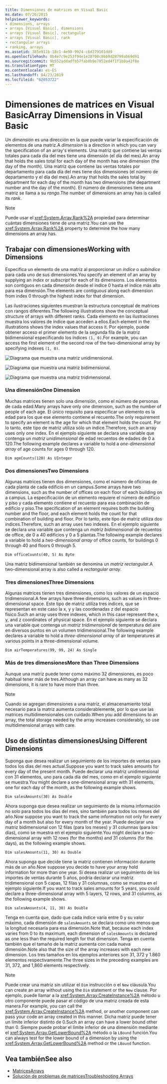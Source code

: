 ```yaml
---
title: Dimensiones de matrices en Visual Basic
ms.date: 07/20/2015
helpviewer_keywords:
- dimensions, arrays
- arrays [Visual Basic], dimensions
- arrays [Visual Basic], rectangular
- arrays [Visual Basic], rank
- rectangular arrays
- ranking, arrays
ms.assetid: 385e911b-18c1-4e98-9924-c6d279101dd9
ms.openlocfilehash: 0b4e7c9e253f94e1e28700c8669d28799ab69d91
ms.sourcegitcommit: 9b552addadfb57fab0b9e7852ed4f1f1b8a42f8e
ms.translationtype: MT
ms.contentlocale: es-ES
ms.lasthandoff: 04/23/2019
ms.locfileid: "62053722"
---
```

# <a name="array-dimensions-in-visual-basic"></a><span data-ttu-id="705f9-102">Dimensiones de matrices en Visual Basic</span><span class="sxs-lookup"><span data-stu-id="705f9-102">Array Dimensions in Visual Basic</span></span>
<span data-ttu-id="705f9-103">Un *dimensión* es una dirección en la que puede variar la especificación de elementos de una matriz.</span><span class="sxs-lookup"><span data-stu-id="705f9-103">A *dimension* is a direction in which you can vary the specification of an array's elements.</span></span> <span data-ttu-id="705f9-104">Una matriz que contiene las ventas totales para cada día del mes tiene una dimensión (el día del mes).</span><span class="sxs-lookup"><span data-stu-id="705f9-104">An array that holds the sales total for each day of the month has one dimension (the day of the month).</span></span> <span data-ttu-id="705f9-105">Una matriz que contiene las ventas totales por departamento para cada día del mes tiene dos dimensiones (el número de departamento y el día del mes).</span><span class="sxs-lookup"><span data-stu-id="705f9-105">An array that holds the sales total by department for each day of the month has two dimensions (the department number and the day of the month).</span></span> <span data-ttu-id="705f9-106">El número de dimensiones tiene una matriz se llama a su *rango*.</span><span class="sxs-lookup"><span data-stu-id="705f9-106">The number of dimensions an array has is called its *rank*.</span></span>  
  
> [!NOTE]
>  <span data-ttu-id="705f9-107">Puede usar el <xref:System.Array.Rank%2A> propiedad para determinar cuántas dimensiones tiene de una matriz.</span><span class="sxs-lookup"><span data-stu-id="705f9-107">You can use the <xref:System.Array.Rank%2A> property to determine the how many dimensions an array has.</span></span>  
  
## <a name="working-with-dimensions"></a><span data-ttu-id="705f9-108">Trabajar con dimensiones</span><span class="sxs-lookup"><span data-stu-id="705f9-108">Working with Dimensions</span></span>  
 <span data-ttu-id="705f9-109">Especifica un elemento de una matriz al proporcionar un *índice* o *subíndice* para cada uno de sus dimensiones.</span><span class="sxs-lookup"><span data-stu-id="705f9-109">You specify an element of an array by supplying an *index* or *subscript* for each of its dimensions.</span></span> <span data-ttu-id="705f9-110">Los elementos son contiguos en cada dimensión desde el índice 0 hasta el índice más alto para esa dimensión.</span><span class="sxs-lookup"><span data-stu-id="705f9-110">The elements are contiguous along each dimension from index 0 through the highest index for that dimension.</span></span>  
  
 <span data-ttu-id="705f9-111">Las ilustraciones siguientes muestran la estructura conceptual de matrices con rangos diferentes.</span><span class="sxs-lookup"><span data-stu-id="705f9-111">The following illustrations show the conceptual structure of arrays with different ranks.</span></span> <span data-ttu-id="705f9-112">Cada elemento en las ilustraciones muestra los valores de índice que acceden a ellos.</span><span class="sxs-lookup"><span data-stu-id="705f9-112">Each element in the illustrations shows the index values that access it.</span></span> <span data-ttu-id="705f9-113">Por ejemplo, puede obtener acceso el primer elemento de la segunda fila de la matriz bidimensional especificando los índices `(1, 0)`.</span><span class="sxs-lookup"><span data-stu-id="705f9-113">For example, you can access the first element of the second row of the two-dimensional array by specifying indexes `(1, 0)`.</span></span>  
  
 ![Diagrama que muestra una matriz unidimensional.](./media/array-dimensions/one-dimensional-array.gif)  
  
 ![Diagrama que muestra una matriz bidimensional.](./media/array-dimensions/two-dimensional-array.gif)  
  
 ![Diagrama que muestra una matriz tridimensional.](./media/array-dimensions/three-dimensional-array.gif)  
  
### <a name="one-dimension"></a><span data-ttu-id="705f9-117">Una dimensión</span><span class="sxs-lookup"><span data-stu-id="705f9-117">One Dimension</span></span>  
 <span data-ttu-id="705f9-118">Muchas matrices tienen solo una dimensión, como el número de personas de cada edad.</span><span class="sxs-lookup"><span data-stu-id="705f9-118">Many arrays have only one dimension, such as the number of people of each age.</span></span> <span data-ttu-id="705f9-119">El único requisito para especificar un elemento es la edad para los que ese elemento contiene el recuento.</span><span class="sxs-lookup"><span data-stu-id="705f9-119">The only requirement to specify an element is the age for which that element holds the count.</span></span> <span data-ttu-id="705f9-120">Por lo tanto, este tipo de matriz utiliza sólo un índice.</span><span class="sxs-lookup"><span data-stu-id="705f9-120">Therefore, such an array uses only one index.</span></span> <span data-ttu-id="705f9-121">En el ejemplo siguiente se declara una variable que contenga un *matriz unidimensional* de edad recuentos de edades de 0 a 120.</span><span class="sxs-lookup"><span data-stu-id="705f9-121">The following example declares a variable to hold a *one-dimensional array* of age counts for ages 0 through 120.</span></span>  
  
```  
Dim ageCounts(120) As UInteger  
```  
  
### <a name="two-dimensions"></a><span data-ttu-id="705f9-122">Dos dimensiones</span><span class="sxs-lookup"><span data-stu-id="705f9-122">Two Dimensions</span></span>  
 <span data-ttu-id="705f9-123">Algunas matrices tienen dos dimensiones, como el número de oficinas de cada planta de cada edificio en un campus.</span><span class="sxs-lookup"><span data-stu-id="705f9-123">Some arrays have two dimensions, such as the number of offices on each floor of each building on a campus.</span></span> <span data-ttu-id="705f9-124">La especificación de un elemento requiere el número de edificio y piso y cada elemento contiene el recuento para esa combinación de edificio y piso.</span><span class="sxs-lookup"><span data-stu-id="705f9-124">The specification of an element requires both the building number and the floor, and each element holds the count for that combination of building and floor.</span></span> <span data-ttu-id="705f9-125">Por lo tanto, este tipo de matriz utiliza dos índices.</span><span class="sxs-lookup"><span data-stu-id="705f9-125">Therefore, such an array uses two indexes.</span></span> <span data-ttu-id="705f9-126">En el ejemplo siguiente se declara una variable que contenga un *matriz bidimensional* de recuentos de office, de 0 a 40 edificios y 0 a 5 plantas.</span><span class="sxs-lookup"><span data-stu-id="705f9-126">The following example declares a variable to hold a *two-dimensional array* of office counts, for buildings 0 through 40 and floors 0 through 5.</span></span>  
  
```  
Dim officeCounts(40, 5) As Byte  
```  
  
 <span data-ttu-id="705f9-127">Una matriz bidimensional también se denomina un *matriz rectangular*.</span><span class="sxs-lookup"><span data-stu-id="705f9-127">A two-dimensional array is also called a *rectangular array*.</span></span>  
  
### <a name="three-dimensions"></a><span data-ttu-id="705f9-128">Tres dimensiones</span><span class="sxs-lookup"><span data-stu-id="705f9-128">Three Dimensions</span></span>  
 <span data-ttu-id="705f9-129">Algunas matrices tienen tres dimensiones, como los valores de un espacio tridimensional.</span><span class="sxs-lookup"><span data-stu-id="705f9-129">A few arrays have three dimensions, such as values in three-dimensional space.</span></span> <span data-ttu-id="705f9-130">Este tipo de matriz utiliza tres índices, que se representan en este caso la x, y y las coordenadas z del espacio físico.</span><span class="sxs-lookup"><span data-stu-id="705f9-130">Such an array uses three indexes, which in this case represent the x, y, and z coordinates of physical space.</span></span> <span data-ttu-id="705f9-131">En el ejemplo siguiente se declara una variable que contenga un *matriz tridimensional* de temperatura del aire en diversos puntos en un volumen tridimensional.</span><span class="sxs-lookup"><span data-stu-id="705f9-131">The following example declares a variable to hold a *three-dimensional array* of air temperatures at various points in a three-dimensional volume.</span></span>  
  
```  
Dim airTemperatures(99, 99, 24) As Single  
```  
  
### <a name="more-than-three-dimensions"></a><span data-ttu-id="705f9-132">Más de tres dimensiones</span><span class="sxs-lookup"><span data-stu-id="705f9-132">More than Three Dimensions</span></span>  
 <span data-ttu-id="705f9-133">Aunque una matriz puede tener como máximo 32 dimensiones, es poco habitual tener más de tres.</span><span class="sxs-lookup"><span data-stu-id="705f9-133">Although an array can have as many as 32 dimensions, it is rare to have more than three.</span></span>  
  
> [!NOTE]
>  <span data-ttu-id="705f9-134">Cuando se agregan dimensiones a una matriz, el almacenamiento total necesario para la matriz aumenta considerablemente, por lo que use las matrices multidimensionales con cuidado.</span><span class="sxs-lookup"><span data-stu-id="705f9-134">When you add dimensions to an array, the total storage needed by the array increases considerably, so use multidimensional arrays with care.</span></span>  
  
## <a name="using-different-dimensions"></a><span data-ttu-id="705f9-135">Uso de distintas dimensiones</span><span class="sxs-lookup"><span data-stu-id="705f9-135">Using Different Dimensions</span></span>  
 <span data-ttu-id="705f9-136">Suponga que desea realizar un seguimiento de los importes de ventas para todos los días del mes actual.</span><span class="sxs-lookup"><span data-stu-id="705f9-136">Suppose you want to track sales amounts for every day of the present month.</span></span> <span data-ttu-id="705f9-137">Puede declarar una matriz unidimensional con 31 elementos, uno para cada día del mes, como en el ejemplo siguiente se muestra.</span><span class="sxs-lookup"><span data-stu-id="705f9-137">You might declare a one-dimensional array with 31 elements, one for each day of the month, as the following example shows.</span></span>  
  
```  
Dim salesAmounts(30) As Double  
```  
  
 <span data-ttu-id="705f9-138">Ahora suponga que desea realizar un seguimiento de la misma información no solo para todos los días del mes, sino también para todos los meses del año.</span><span class="sxs-lookup"><span data-stu-id="705f9-138">Now suppose you want to track the same information not only for every day of a month but also for every month of the year.</span></span> <span data-ttu-id="705f9-139">Puede declarar una matriz bidimensional con 12 filas (para los meses) y 31 columnas (para los días), como se muestra en el ejemplo siguiente.</span><span class="sxs-lookup"><span data-stu-id="705f9-139">You might declare a two-dimensional array with 12 rows (for the months) and 31 columns (for the days), as the following example shows.</span></span>  
  
```  
Dim salesAmounts(11, 30) As Double  
```  
  
 <span data-ttu-id="705f9-140">Ahora suponga que decide tiene la matriz contienen información durante más de un año.</span><span class="sxs-lookup"><span data-stu-id="705f9-140">Now suppose you decide to have your array hold information for more than one year.</span></span> <span data-ttu-id="705f9-141">Si desea realizar un seguimiento de los importes de ventas durante 5 años, podría declarar una matriz tridimensional con 5 capas, 12 filas y 31 columnas, como se muestra en el ejemplo siguiente.</span><span class="sxs-lookup"><span data-stu-id="705f9-141">If you want to track sales amounts for 5 years, you could declare a three-dimensional array with 5 layers, 12 rows, and 31 columns, as the following example shows.</span></span>  
  
```  
Dim salesAmounts(4, 11, 30) As Double  
```  
  
 <span data-ttu-id="705f9-142">Tenga en cuenta que, dado que cada índice varía entre 0 y su valor máximo, cada dimensión de `salesAmounts` se declara como uno menos que la longitud necesaria para esa dimensión.</span><span class="sxs-lookup"><span data-stu-id="705f9-142">Note that, because each index varies from 0 to its maximum, each dimension of `salesAmounts` is declared as one less than the required length for that dimension.</span></span> <span data-ttu-id="705f9-143">Tenga en cuenta también que el tamaño de la matriz aumenta con cada nueva dimensión.</span><span class="sxs-lookup"><span data-stu-id="705f9-143">Note also that the size of the array increases with each new dimension.</span></span> <span data-ttu-id="705f9-144">Los tres tamaños en los ejemplos anteriores son 31, 372 y 1.860 elementos respectivamente.</span><span class="sxs-lookup"><span data-stu-id="705f9-144">The three sizes in the preceding examples are 31, 372, and 1,860 elements respectively.</span></span>  
  
> [!NOTE]
>  <span data-ttu-id="705f9-145">Puede crear una matriz sin utilizar el `Dim` instrucción o el `New` cláusula.</span><span class="sxs-lookup"><span data-stu-id="705f9-145">You can create an array without using the `Dim` statement or the `New` clause.</span></span> <span data-ttu-id="705f9-146">Por ejemplo, puede llamar a la <xref:System.Array.CreateInstance%2A> método u otro componente puede pasar el código de una matriz creada de esta manera.</span><span class="sxs-lookup"><span data-stu-id="705f9-146">For example, you can call the <xref:System.Array.CreateInstance%2A> method, or another component can pass your code an array created in this manner.</span></span> <span data-ttu-id="705f9-147">Dicha matriz puede tener un límite inferior distinto de 0.</span><span class="sxs-lookup"><span data-stu-id="705f9-147">Such an array can have a lower bound other than 0.</span></span> <span data-ttu-id="705f9-148">Siempre puede probar el límite inferior de una dimensión mediante el <xref:System.Array.GetLowerBound%2A> método o la `LBound` función.</span><span class="sxs-lookup"><span data-stu-id="705f9-148">You can always test for the lower bound of a dimension by using the <xref:System.Array.GetLowerBound%2A> method or the `LBound` function.</span></span>  
  
## <a name="see-also"></a><span data-ttu-id="705f9-149">Vea también</span><span class="sxs-lookup"><span data-stu-id="705f9-149">See also</span></span>

- [<span data-ttu-id="705f9-150">Matrices</span><span class="sxs-lookup"><span data-stu-id="705f9-150">Arrays</span></span>](../../../../visual-basic/programming-guide/language-features/arrays/index.md)
- [<span data-ttu-id="705f9-151">Solución de problemas de matrices</span><span class="sxs-lookup"><span data-stu-id="705f9-151">Troubleshooting Arrays</span></span>](../../../../visual-basic/programming-guide/language-features/arrays/troubleshooting-arrays.md)
